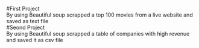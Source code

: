 #First Project    
By using Beautiful soup scrapped a top 100 movies from a live website and saved as text file    
#Seond Project    
By using Beautiful soup scrapped a table of companies with high revenue and saved it as csv file
